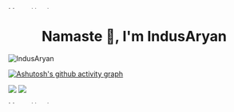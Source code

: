 <img src="https://camo.githubusercontent.com/82291b0fe831bfc6781e07fc5090cbd0a8b912bb8b8d4fec0696c881834f81ac/68747470733a2f2f70726f626f742e6d656469612f394575424971676170492e676966" alt="MasterHead" width="1050" height="4">

<h1 align="center">Namaste 👋, I'm IndusAryan</h1>

<p align="left"> <img src="https://komarev.com/ghpvc/?username=IndusAryan&label=Profile%20views&color=0e75b6&style=flat" alt="IndusAryan" /> 

[![Ashutosh's github activity graph](https://github-readme-activity-graph.vercel.app/graph?username=IndusAryan&theme=vue)](https://github.com/ashutosh00710/github-readme-activity-graph)

![](https://raw.githubusercontent.com/IndusAryan/mystats/master/generated/overview.svg#gh-dark-mode-only)
![](https://raw.githubusercontent.com/IndusAryan/mystats/master/generated/overview.svg#gh-dark-mode-only)
  
<img src="https://camo.githubusercontent.com/82291b0fe831bfc6781e07fc5090cbd0a8b912bb8b8d4fec0696c881834f81ac/68747470733a2f2f70726f626f742e6d656469612f394575424971676170492e676966" alt="MasterHead" width="1050" height="4">
